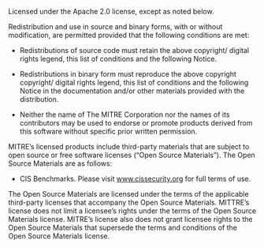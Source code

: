 Licensed under the Apache 2.0 license, except as noted below.  

Redistribution and use in source and binary forms, with or without modification, are permitted provided that the following conditions are met:  

- Redistributions of source code must retain the above copyright/ digital rights legend, this list of conditions and the following Notice.  

- Redistributions in binary form must reproduce the above copyright copyright/ digital rights legend, this list of conditions and the following Notice in the documentation and/or other materials provided with the distribution.  

- Neither the name of The MITRE Corporation nor the names of its contributors may be used to endorse or promote products derived from this software without specific prior written permission.  

MITRE’s licensed products include third-party materials that are subject to open source or free software licenses (“Open Source Materials”). The Open Source Materials are as follows:  

* CIS Benchmarks. Please visit www.cissecurity.org for full terms of use.  

The Open Source Materials are licensed under the terms of the applicable third-party licenses that accompany the Open Source Materials. MITTRE’s license does not limit a licensee’s rights under the terms of the Open Source Materials license. MITRE’s license also does not grant licensee rights to the Open Source Materials that supersede the terms and conditions of the Open Source Materials license.  
